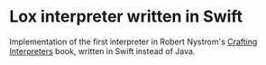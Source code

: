 # Lox interpreter written in Swift

Implementation of the first interpreter in Robert Nystrom's [Crafting Interpreters](https://craftinginterpreters.com/) book, written in Swift instead of Java.